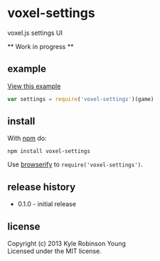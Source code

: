 # voxel-settings

voxel.js settings UI

** Work in progress **

## example

[View this example](http://shama.github.io/cettings)

```js
var settings = require('voxel-settings')(game)
```

## install

With [npm](https://npmjs.org) do:

```
npm install voxel-settings
```

Use [browserify](http://browserify.org) to `require('voxel-settings')`.

## release history
* 0.1.0 - initial release

## license
Copyright (c) 2013 Kyle Robinson Young<br/>
Licensed under the MIT license.
